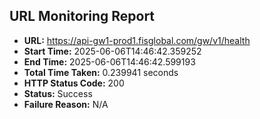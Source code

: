 ## URL Monitoring Report

- **URL:** https://api-gw1-prod1.fisglobal.com/gw/v1/health
- **Start Time:** 2025-06-06T14:46:42.359252
- **End Time:** 2025-06-06T14:46:42.599193
- **Total Time Taken:** 0.239941 seconds
- **HTTP Status Code:** 200
- **Status:** Success
- **Failure Reason:** N/A
